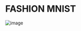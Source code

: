 # FASHION MNIST
![image](https://datasets.activeloop.ai/wp-content/uploads/2022/09/Fashion-MNIST-dataset-Activeloop-Platform-visualization-image.webp)
